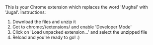 This is your Chrome extension which replaces the word 'Mughal' with 'Jugal'. 
Instructions: 
1. Download the files and unzip it 
2. Got to chrome://extensions/ and enable 'Developer Mode'
3. Click on 'Load unpacked extension...' and select the unzipped file
4. Reload and you're ready to go! :) 
